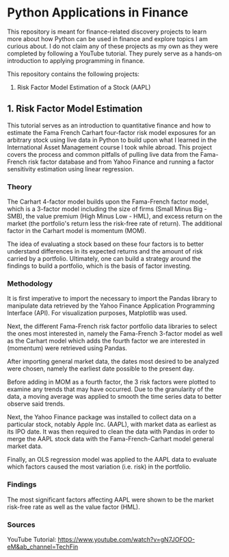 # Python Applications in Finance
This repository is meant for finance-related discovery projects to learn more about how Python can be used in finance and explore topics I am curious about. I do not claim any of these projects as my own as they were completed by following a YouTube tutorial. They purely serve as a hands-on introduction to applying programming in finance.

This repository contains the following projects:
1. Risk Factor Model Estimation of a Stock (AAPL)

## 1. Risk Factor Model Estimation
This tutorial serves as an introduction to quantitative finance and how to estimate the Fama French Carhart four-factor risk model exposures for an arbitrary stock using live data in Python to build upon what I learned in the International Asset Management course I took while abroad. This project covers the process and common pitfalls of pulling live data from the Fama-French risk factor database and from Yahoo Finance and running a factor sensitivity estimation using linear regression.

### Theory
The Carhart 4-factor model builds upon the Fama-French factor model, which is a 3-factor model including the size of firms (Small Minus Big - SMB), the value premium (High Minus Low - HML), and excess return on the market (the portfolio's return less the risk-free rate of return). The additional factor in the Carhart model is momentum (MOM). 

The idea of evaluating a stock based on these four factors is to better understand differences in its expected returns and the amount of risk carried by a portfolio. Ultimately, one can build a strategy around the findings to build a portfolio, which is the basis of factor investing.

### Methodology
It is first imperative to import the necessary to import the Pandas library to manipulate data retrieved by the Yahoo Finance Application Programming Interface (API). For visualization purposes, Matplotlib was used.

Next, the different Fama-French risk factor portfolio data libraries to select the ones most interested in, namely the Fama-French 3-factor model as well as the Carhart model which adds the fourth factor we are interested in (momentum) were retrieved using Pandas.

After importing general market data, the dates most desired to be analyzed were chosen, namely the earliest date possible to the present day.

Before adding in MOM as a fourth factor, the 3 risk factors were plotted to examine any trends that may have occurred. Due to the granularity of the data, a moving average was applied to smooth the time series data to better observe said trends.

Next, the Yahoo Finance package was installed to collect data on a particular stock, notably Apple Inc. (AAPL), with market data as earliest as its IPO date. It was then required to clean the data with Pandas in order to merge the AAPL stock data with the Fama-French-Carhart model general market data.

Finally, an OLS regression model was applied to the AAPL data to evaluate which factors caused the most variation (i.e. risk) in the portfolio.

### Findings
The most significant factors affecting AAPL were shown to be the market risk-free rate as well as the value factor (HML).

### Sources
YouTube Tutorial: https://www.youtube.com/watch?v=gN7JOFOO-eM&ab_channel=TechFin
